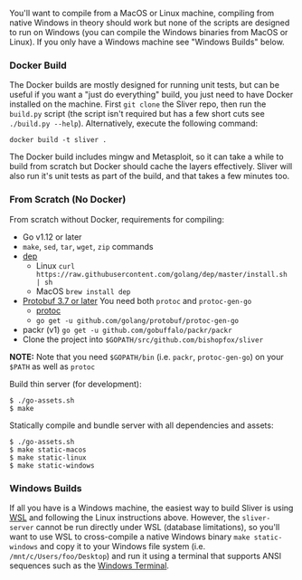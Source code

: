 You'll want to compile from a MacOS or Linux machine, compiling from native Windows in theory should work but none of the scripts are designed to run on Windows (you can compile the Windows binaries from MacOS or Linux). If you only have a Windows machine see "Windows Builds" below.


### Docker Build
The Docker builds are mostly designed for running unit tests, but can be useful if you want a "just do everything" build, you just need to have Docker installed on the machine. First `git clone` the Sliver repo, then run the `build.py` script (the script isn't required but has a few short cuts see `./build.py --help`). Alternatively, execute the following command: 

```
docker build -t sliver .
```

The Docker build includes mingw and Metasploit, so it can take a while to build from scratch but Docker should cache the layers effectively. Sliver will also run it's unit tests as part of the build, and that takes a few minutes too.

### From Scratch (No Docker)
From scratch without Docker, requirements for compiling:

* Go v1.12 or later
* `make`, `sed`, `tar`, `wget`, `zip` commands
* [dep](https://golang.github.io/dep/) 
  * Linux `curl https://raw.githubusercontent.com/golang/dep/master/install.sh | sh`
  * MacOS `brew install dep`
* [Protobuf 3.7 or later](https://github.com/golang/protobuf) You need both `protoc` and `protoc-gen-go`
  * [protoc](https://github.com/protocolbuffers/protobuf/releases)
  * `go get -u github.com/golang/protobuf/protoc-gen-go`
* packr (v1) `go get -u github.com/gobuffalo/packr/packr`
* Clone the project into `$GOPATH/src/github.com/bishopfox/sliver`

__NOTE:__ Note that you need `$GOPATH/bin` (i.e. `packr`, `protoc-gen-go`) on your `$PATH` as well as `protoc`

Build thin server (for development):

```
$ ./go-assets.sh
$ make
```

Statically compile and bundle server with all dependencies and assets:

```
$ ./go-assets.sh
$ make static-macos
$ make static-linux
$ make static-windows
```

### Windows Builds

If all you have is a Windows machine, the easiest way to build Sliver is using [WSL](https://docs.microsoft.com/en-us/windows/wsl/install-win10) and following the Linux instructions above. However, the `sliver-server` cannot be run directly under WSL (database limitations), so you'll want to use WSL to cross-compile a native Windows binary `make static-windows` and copy it to your Windows file system (i.e. `/mnt/c/Users/foo/Desktop`) and run it using a terminal that supports ANSI sequences such as the [Windows Terminal](https://github.com/microsoft/terminal).
